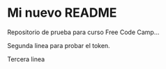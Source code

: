# Mi nuevo README

Repositorio de prueba para curso Free Code Camp...

Segunda linea para probar el token.

Tercera linea
